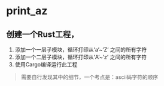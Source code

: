 # print_az

## 创建一个Rust工程，
1. 添加一个一层子模块，循环打印从’a’~’Z’ 之间的所有字符
2. 添加一个二层子模块，循环打印从’A’~’z’ 之间的所有字符
3. 使用Cargo编译运行此工程

> 需要自行发现其中的细节，一个考点是：ascii码字符的顺序
